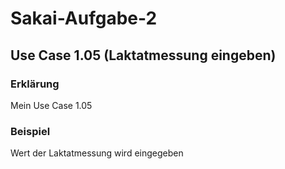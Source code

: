 # Sakai-Aufgabe-2

## Use Case 1.05 (Laktatmessung eingeben)

### Erklärung

Mein Use Case 1.05

### Beispiel

Wert der Laktatmessung wird eingegeben
